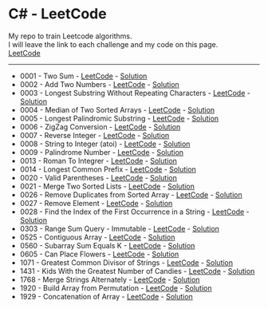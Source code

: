 # C# - LeetCode

My repo to train Leetcode algorithms.<br/>
I will leave the link to each challenge and my code on this page.<br/>
[LeetCode](https://leetcode.com/problemset)

---

- 0001 - Two Sum                                            - [LeetCode](https://leetcode.com/problems/two-sum/) - [Solution](https://github.com/Robert1802/LeetCode-CSharp/blob/master/Projects/0001_TwoSum/Program.cs)
- 0002 - Add Two Numbers                                    - [LeetCode](https://leetcode.com/problems/add-two-numbers/) - [Solution](https://github.com/Robert1802/LeetCode-CSharp/blob/master/Projects/0002_AddTwoNumbers/Program.cs)
- 0003 - Longest Substring Without Repeating Characters     - [LeetCode](https://leetcode.com/problems/longest-substring-without-repeating-characters/) - [Solution](https://github.com/Robert1802/LeetCode-CSharp/blob/master/Projects/0003_LongestSubstring/Program.cs)
- 0004 - Median of Two Sorted Arrays                        - [LeetCode](https://leetcode.com/problems/median-of-two-sorted-arrays/) - [Solution](https://github.com/Robert1802/LeetCode-CSharp/blob/master/Projects/0004_MedianOfTwoSortedArrays/Program.cs)
- 0005 - Longest Palindromic Substring                      - [LeetCode](https://leetcode.com/problems/longest-palindromic-substring/description/) - [Solution](https://github.com/Robert1802/LeetCode-CSharp/blob/master/Projects/0005_LongestPalindromicSubstring/Program.cs)
- 0006 - ZigZag Conversion                                  - [LeetCode](https://leetcode.com/problems/zigzag-conversion/) - [Solution](https://github.com/Robert1802/LeetCode-CSharp/blob/master/Projects/0006_ZigzagConversion/Program.cs)
- 0007 - Reverse Integer                                    - [LeetCode](https://leetcode.com/problems/reverse-integer) - [Solution](https://github.com/Robert1802/LeetCode-CSharp/blob/master/Projects/0007_ReverseInteger/Program.cs)
- 0008 - String to Integer (atoi)                           - [LeetCode](https://leetcode.com/problems/string-to-integer-atoi/) - [Solution](https://github.com/Robert1802/LeetCode-CSharp/blob/master/Projects/0008_StringToInteger/Program.cs)
- 0009 - Palindrome Number                                  - [LeetCode](https://leetcode.com/problems/palindrome-number/) - [Solution](https://github.com/Robert1802/LeetCode-CSharp/blob/master/Projects/0009_PalindromeNumber/Program.cs)
- 0013 - Roman To Integrer                                  - [LeetCode](https://leetcode.com/problems/roman-to-integer/) - [Solution](https://github.com/Robert1802/LeetCode-CSharp/blob/master/Projects/0013_RomanToInt/Program.cs)
- 0014 - Longest Common Prefix                              - [LeetCode](https://leetcode.com/problems/longest-common-prefix/) - [Solution](https://github.com/Robert1802/LeetCode-CSharp/blob/master/Projects/0014_LongestCommonPrefix/Program.cs)
- 0020 - Valid Parentheses                                  - [LeetCode](https://leetcode.com/problems/valid-parentheses/) - [Solution](https://github.com/Robert1802/LeetCode-CSharp/blob/master/Projects/0020_ValidParentheses/Program.cs)
- 0021 - Merge Two Sorted Lists                             - [LeetCode](https://leetcode.com/problems/merge-two-sorted-lists/) - [Solution](https://github.com/Robert1802/LeetCode-CSharp/blob/master/Projects/0021_MergeTwoSortedLists/Program.cs)
- 0026 - Remove Duplicates from Sorted Array                - [LeetCode](https://leetcode.com/problems/remove-duplicates-from-sorted-array/) - [Solution](https://github.com/Robert1802/LeetCode-CSharp/blob/master/Projects/0026_RemoveDuplicatesFromSortedArray/Program.cs)
- 0027 - Remove Element                                     - [LeetCode](https://leetcode.com/problems/remove-element/) - [Solution](https://github.com/Robert1802/LeetCode-CSharp/blob/master/Projects/0027_RemoveElement/Program.cs)
- 0028 - Find the Index of the First Occurrence in a String - [LeetCode](https://leetcode.com/problems/find-the-index-of-the-first-occurrence-in-a-string/) - [Solution](https://github.com/Robert1802/LeetCode-CSharp/blob/master/Projects/0028_StringIndex/Program.cs)
- 0303 - Range Sum Query - Immutable                        - [LeetCode](https://leetcode.com/problems/range-sum-query-immutable/) - [Solution](https://github.com/Robert1802/LeetCode-CSharp/blob/master/Projects/0303_RangeSumQueryImmutable/Program.cs)
- 0525 - Contiguous Array                                   - [LeetCode](https://leetcode.com/problems/contiguous-array/) - [Solution](https://github.com/Robert1802/LeetCode-CSharp/blob/master/Projects/0525_ContiguousArray/Program.cs)
- 0560 - Subarray Sum Equals K                              - [LeetCode](https://leetcode.com/problems/subarray-sum-equals-k/) - [Solution](https://github.com/Robert1802/LeetCode-CSharp/blob/master/Projects/0560_SubarraySumEqualsK/Program.cs)
- 0605 - Can Place Flowers                                  - [LeetCode](https://leetcode.com/problems/can-place-flowers/) - [Solution](https://github.com/Robert1802/LeetCode-CSharp/blob/master/Projects/0605_CanPlaceFlowers/Program.cs)
- 1071 - Greatest Common Divisor of Strings                 - [LeetCode](https://leetcode.com/problems/greatest-common-divisor-of-strings/) - [Solution](https://github.com/Robert1802/LeetCode-CSharp/blob/master/Projects/1071_GreatestCommonDivisorOfStrings/Program.cs)
- 1431 - Kids With the Greatest Number of Candies           - [LeetCode](https://leetcode.com/problems/kids-with-the-greatest-number-of-candies/) - [Solution](https://github.com/Robert1802/LeetCode-CSharp/blob/master/Projects/1041_KidsWithTheGreatestNumberOfCandies/Program.cs)
- 1768 - Merge Strings Alternately                          - [LeetCode](https://leetcode.com/problems/merge-strings-alternately/) - [Solution](https://github.com/Robert1802/LeetCode-CSharp/blob/master/Projects/1768_MergeStringsAlternately/Program.cs)
- 1920 - Build Array from Permutation                       - [LeetCode](https://leetcode.com/problems/build-array-from-permutation/) - [Solution](https://github.com/Robert1802/LeetCode-CSharp/blob/master/Projects/1920_BuildArrayFromPermutation/Program.cs)
- 1929 - Concatenation of Array                             - [LeetCode](https://leetcode.com/problems/concatenation-of-array/) - [Solution](https://github.com/Robert1802/LeetCode-CSharp/blob/master/Projects/1929_ConcatenationOfArray/Program.cs)